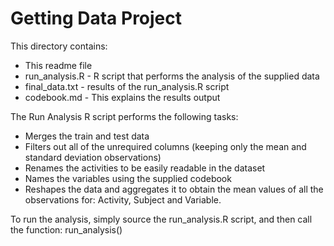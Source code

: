 # Getting Data Project

This directory contains:
- This readme file
- run_analysis.R - R script that performs the analysis of the supplied data
- final_data.txt - results of the run_analysis.R script
- codebook.md - This explains the results output 

The Run Analysis R script performs the following tasks:

- Merges the train and test data
- Filters out all of the unrequired columns (keeping only the mean and standard deviation observations)
- Renames the activities to be easily readable in the dataset
- Names the variables using the supplied codebook
- Reshapes the data and aggregates it to obtain the mean values of all the observations for: Activity, Subject and Variable.

To run the analysis, simply source the run_analysis.R script, and then call the function: run_analysis()